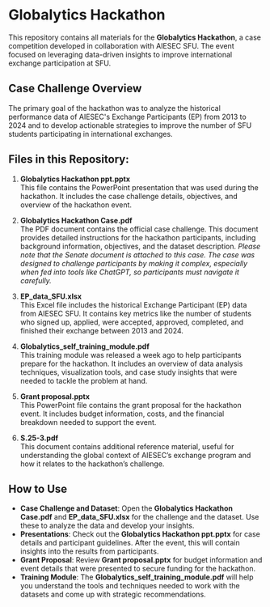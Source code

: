 # Globalytics Hackathon

This repository contains all materials for the **Globalytics Hackathon**, a case competition developed in collaboration with AIESEC SFU. The event focused on leveraging data-driven insights to improve international exchange participation at SFU.

## Case Challenge Overview
The primary goal of the hackathon was to analyze the historical performance data of AIESEC's Exchange Participants (EP) from 2013 to 2024 and to develop actionable strategies to improve the number of SFU students participating in international exchanges.

## Files in this Repository:

1. **Globalytics Hackathon ppt.pptx**  
   This file contains the PowerPoint presentation that was used during the hackathon. It includes the case challenge details, objectives, and overview of the hackathon event.

2. **Globalytics Hackathon Case.pdf**  
   The PDF document contains the official case challenge. This document provides detailed instructions for the hackathon participants, including background information, objectives, and the dataset description. *Please note that the Senate document is attached to this case. The case was designed to challenge participants by making it complex, especially when fed into tools like ChatGPT, so participants must navigate it carefully.*

3. **EP_data_SFU.xlsx**  
   This Excel file includes the historical Exchange Participant (EP) data from AIESEC SFU. It contains key metrics like the number of students who signed up, applied, were accepted, approved, completed, and finished their exchange between 2013 and 2024.

4. **Globalytics_self_training_module.pdf**  
   This training module was released a week ago to help participants prepare for the hackathon. It includes an overview of data analysis techniques, visualization tools, and case study insights that were needed to tackle the problem at hand.

5. **Grant proposal.pptx**  
   This PowerPoint file contains the grant proposal for the hackathon event. It includes budget information, costs, and the financial breakdown needed to support the event.

6. **S.25-3.pdf**  
   This document contains additional reference material, useful for understanding the global context of AIESEC’s exchange program and how it relates to the hackathon’s challenge.

## How to Use

- **Case Challenge and Dataset**: Open the **Globalytics Hackathon Case.pdf** and **EP_data_SFU.xlsx** for the challenge and the dataset. Use these to analyze the data and develop your insights.
- **Presentations**: Check out the **Globalytics Hackathon ppt.pptx** for case details and participant guidelines. After the event, this will contain insights into the results from participants.
- **Grant Proposal**: Review **Grant proposal.pptx** for budget information and event details that were presented to secure funding for the hackathon.
- **Training Module**: The **Globalytics_self_training_module.pdf** will help you understand the tools and techniques needed to work with the datasets and come up with strategic recommendations.


